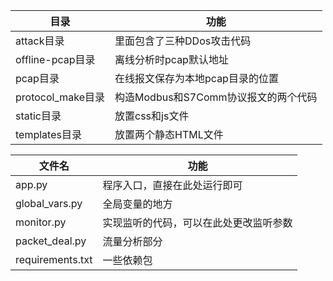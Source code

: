 | 目录              | 功能                                 |
| ----------------- | ------------------------------------ |
| attack目录        | 里面包含了三种DDos攻击代码           |
| offline-pcap目录  | 离线分析时pcap默认地址               |
| pcap目录          | 在线报文保存为本地pcap目录的位置     |
| protocol_make目录 | 构造Modbus和S7Comm协议报文的两个代码 |
| static目录        | 放置css和js文件                      |
| templates目录     | 放置两个静态HTML文件                 |

| 文件名           | 功能                                   |
| ---------------- | -------------------------------------- |
| app.py           | 程序入口，直接在此处运行即可           |
| global_vars.py   | 全局变量的地方                         |
| monitor.py       | 实现监听的代码，可以在此处更改监听参数 |
| packet_deal.py   | 流量分析部分                           |
| requirements.txt | 一些依赖包                             |

